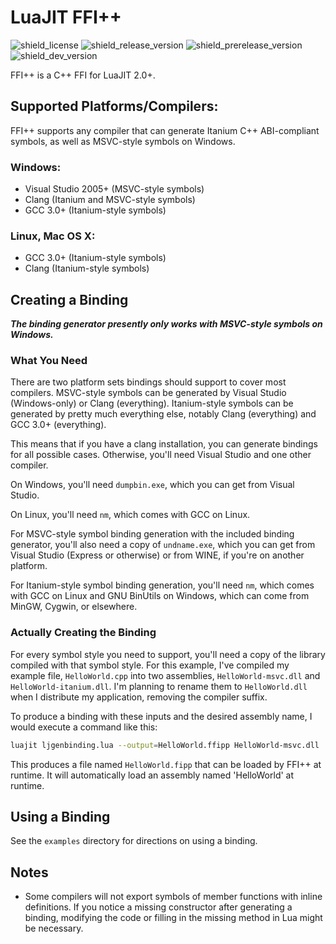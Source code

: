 # LuaJIT FFI++
![shield_license]
![shield_release_version]
![shield_prerelease_version]
![shield_dev_version]

FFI++ is a C++ FFI for LuaJIT 2.0+.

## Supported Platforms/Compilers:
FFI++ supports any compiler that can generate Itanium C++ ABI-compliant symbols, as well as MSVC-style symbols on Windows.

### Windows:
- Visual Studio 2005+ (MSVC-style symbols)
- Clang (Itanium and MSVC-style symbols)
- GCC 3.0+ (Itanium-style symbols)

### Linux, Mac OS X:
- GCC 3.0+ (Itanium-style symbols)
- Clang (Itanium-style symbols)

## Creating a Binding
***The binding generator presently only works with MSVC-style symbols on Windows.***

### What You Need
There are two platform sets bindings should support to cover most compilers. MSVC-style symbols can be generated by Visual Studio (Windows-only) or Clang (everything). Itanium-style symbols can be generated by pretty much everything else, notably Clang (everything) and GCC 3.0+ (everything).

This means that if you have a clang installation, you can generate bindings for all possible cases. Otherwise, you'll need Visual Studio and one other compiler.

On Windows, you'll need `dumpbin.exe`, which you can get from Visual Studio.

On Linux, you'll need `nm`, which comes with GCC on Linux.

For MSVC-style symbol binding generation with the included binding generator, you'll also need a copy of `undname.exe`, which you can get from Visual Studio (Express or otherwise) or from WINE, if you're on another platform.

For Itanium-style symbol binding generation, you'll need `nm`, which comes with GCC on Linux and GNU BinUtils on Windows, which can come from MinGW, Cygwin, or elsewhere.

### Actually Creating the Binding
For every symbol style you need to support, you'll need a copy of the library compiled with that symbol style. For this example, I've compiled my example file, `HelloWorld.cpp` into two assemblies, `HelloWorld-msvc.dll` and `HelloWorld-itanium.dll`. I'm planning to rename them to `HelloWorld.dll` when I distribute my application, removing the compiler suffix.

To produce a binding with these inputs and the desired assembly name, I would execute a command like this:

```bash
luajit ljgenbinding.lua --output=HelloWorld.ffipp HelloWorld-msvc.dll
```

This produces a file named `HelloWorld.fipp` that can be loaded by FFI++ at runtime. It will automatically load an assembly named 'HelloWorld' at runtime.

## Using a Binding
See the `examples` directory for directions on using a binding.

## Notes
- Some compilers will not export symbols of member functions with inline definitions. If you notice a missing constructor after generating a binding, modifying the code or filling in the missing method in Lua might be necessary.

[shield_license]: https://img.shields.io/badge/license-zlib/libpng-333333.svg?style=flat-square
[shield_release_version]: https://img.shields.io/badge/release-1.2.0-brightgreen.svg?style=flat-square
[shield_prerelease_version]: https://img.shields.io/badge/prerelease-1.3.0--alpha-blue.svg?style=flat-square
[shield_dev_version]: https://img.shields.io/badge/development-1.3.0-orange.svg?style=flat-square